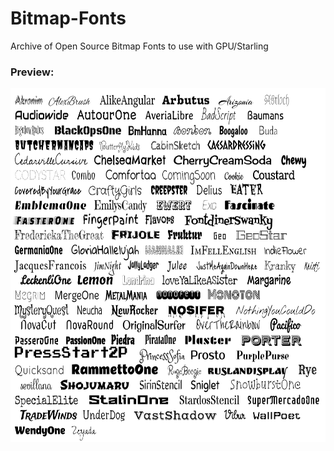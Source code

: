 Bitmap-Fonts
============

Archive of Open Source Bitmap Fonts to use with GPU/Starling

<h3>Preview:</h3>
<img src="preview.png" alt="Fonts Preview" height="566" width="666"> 